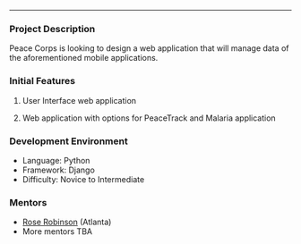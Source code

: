 
***
 
### Project Description
Peace Corps is looking to design a web application that will manage data of the aforementioned mobile applications. 
 

### Initial Features

1. User Interface web application

2. Web application with options for PeaceTrack and Malaria application


### Development Environment

* Language: Python
* Framework: Django
* Difficulty: Novice to Intermediate

### Mentors
* [Rose Robinson](http://rosariorobinson.com/) (Atlanta)
* More mentors TBA